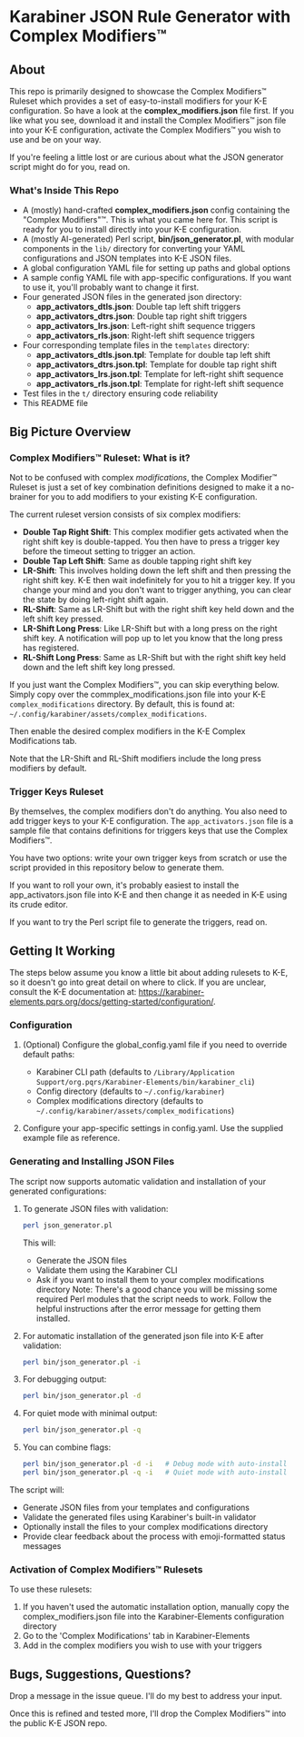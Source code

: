 # Karabiner JSON Rule Generator with Complex Modifiers™️

## About
This repo is primarily designed to showcase the Complex Modifiers™️ Ruleset which
provides a set of easy-to-install modifiers for your K-E configuration. So have
a look at the **complex_modifiers.json** file first. If you like what you see,
download it and install the Complex Modifiers™️ json file into your K-E
configuration, activate the Complex Modifiers™️  you wish to use and be on your
way.

If you're feeling a little lost or are curious about what the JSON generator script
might do for you, read on.

### What's Inside This Repo
* A (mostly) hand-crafted **complex_modifiers.json** config containing the "Complex
  Modifiers"™️. This is what you came here for. This script is ready for you to 
  install directly into your K-E configuration.
* A (mostly AI-generated) Perl script, **bin/json_generator.pl**, with modular
  components in the `lib/` directory for converting your YAML configurations and
  JSON templates into K-E JSON files.
* A global configuration YAML file for setting up paths and global options
* A sample config YAML file with app-specific configurations. If you want to use
  it, you'll probably want to change it first.
* Four generated JSON files in the generated json directory:
  - **app_activators_dtls.json**: Double tap left shift triggers
  - **app_activators_dtrs.json**: Double tap right shift triggers
  - **app_activators_lrs.json**: Left-right shift sequence triggers
  - **app_activators_rls.json**: Right-left shift sequence triggers
* Four corresponding template files in the `templates` directory:
  - **app_activators_dtls.json.tpl**: Template for double tap left shift
  - **app_activators_dtrs.json.tpl**: Template for double tap right shift
  - **app_activators_lrs.json.tpl**: Template for left-right shift sequence
  - **app_activators_rls.json.tpl**: Template for right-left shift sequence
* Test files in the `t/` directory ensuring code reliability
* This README file
## Big Picture Overview

### Complex Modifiers™️ Ruleset: What is it?
Not to be confused with complex *modifications*, the Complex Modifier™️ Ruleset
is just a set of key combination definitions designed to make it a no-brainer
for you to add modifiers to your existing K-E configuration. 

The current ruleset version consists of six complex modifiers:

- **Double Tap Right Shift**: This complex modifier gets activated when the
  right shift key is double-tapped. You then have to press a trigger key before
  the timeout setting to trigger an action.
- **Double Tap Left Shift**: Same as double tapping right shift key
- **LR-Shift**: This involves holding down the left shift and then pressing the
  right shift key. K-E then wait indefinitely for you to hit a trigger key. If
  you change your mind and you don't want to trigger anything, you can clear the
  state by doing left-right shift again. 
- **RL-Shift**: Same as LR-Shift but with the right shift key held down and the
  left shift key pressed.
- **LR-Shift Long Press**: Like LR-Shift but with a long press on the right
  shift key. A notification will pop up to let you know that the long press has
  registered.
- **RL-Shift Long Press**: Same as LR-Shift but with the right shift key held
  down and the left shift key long pressed.

If you just want the Complex Modifiers™️, you can skip everything below. Simply
copy over the commplex_modifications.json file into your K-E
`complex_modifications` directory. By default, this is found at:
`~/.config/karabiner/assets/complex_modifications`.

Then enable the desired complex modifiers in the K-E Complex Modifications tab.

Note that the LR-Shift and RL-Shift modifiers include the long press
modifiers by default.

### Trigger Keys Ruleset
By themselves, the complex modifiers don't do anything. You also need to add
trigger keys to your K-E configuration. The `app_activators.json` file is a
sample file that contains definitions for triggers keys that use the Complex
Modifiers™️. 

You have two options: write your own trigger keys from scratch or use the
script provided in this repository below to generate them.

If you want to roll your own, it's probably easiest to install the app_activators.json file
into K-E and then change it as needed in K-E using its crude editor.

If you want to try the Perl script file to generate the triggers, read on.

## Getting It Working

The steps below assume you know a little bit about adding rulesets to K-E, so it
doesn't go into great detail on where to click. If you are unclear, consult the
K-E documentation at:
https://karabiner-elements.pqrs.org/docs/getting-started/configuration/.

### Configuration
1. (Optional) Configure the global_config.yaml file if you need to override
   default paths:
   - Karabiner CLI path (defaults to `/Library/Application
     Support/org.pqrs/Karabiner-Elements/bin/karabiner_cli`)
   - Config directory (defaults to `~/.config/karabiner`)
   - Complex modifications directory (defaults to
     `~/.config/karabiner/assets/complex_modifications`)

2. Configure your app-specific settings in config.yaml. Use the supplied example
   file as reference.

### Generating and Installing JSON Files
The script now supports automatic validation and installation of your generated configurations:

1. To generate JSON files with validation:
   ```bash
   perl json_generator.pl
   ```
   This will:
   - Generate the JSON files
   - Validate them using the Karabiner CLI
   - Ask if you want to install them to your complex modifications directory
   Note: There's a good chance you will be missing some required Perl modules
   that the script needs to work. Follow the helpful instructions after the
   error message for getting them installed. 

2. For automatic installation of the generated json file into K-E after validation:
   ```bash
   perl bin/json_generator.pl -i
   ```

3. For debugging output:
   ```bash
   perl bin/json_generator.pl -d
   ```

4. For quiet mode with minimal output:
   ```bash
   perl bin/json_generator.pl -q
   ```

5. You can combine flags:
   ```bash
   perl bin/json_generator.pl -d -i   # Debug mode with auto-install
   perl bin/json_generator.pl -q -i   # Quiet mode with auto-install
   ```

The script will:
- Generate JSON files from your templates and configurations
- Validate the generated files using Karabiner's built-in validator
- Optionally install the files to your complex modifications directory
- Provide clear feedback about the process with emoji-formatted status messages

### Activation of Complex Modifiers™️ Rulesets
To use these rulesets:
1. If you haven't used the automatic installation option, manually copy the complex_modifiers.json file into the Karabiner-Elements configuration directory
2. Go to the 'Complex Modifications' tab in Karabiner-Elements
3. Add in the complex modifiers you wish to use with your triggers

## Bugs, Suggestions, Questions?
Drop a message in the issue queue. I'll do my best to address your input.

Once this is refined and tested more, I'll drop the Complex Modifiers™️ into the public K-E JSON repo.